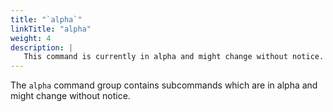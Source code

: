 ```yaml
---
title: "`alpha`"
linkTitle: "alpha"
weight: 4
description: |
   This command is currently in alpha and might change without notice.
---
```


<!--mdtogo:Short
    This command is currently in alpha and might change without notice.
-->

<!--mdtogo:Long-->
The `alpha` command group contains subcommands which are in alpha and might change without notice.
<!--mdtogo-->
